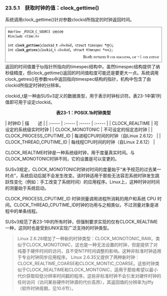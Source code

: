 ### 23.5.1　获取时钟的值：clock_gettime()

系统调用clock_gettime()针对参数clockid所指定的时钟返回时间。



![610.png](../images/610.png)
返回的时间值置于tp指针所指向的timespec结构中。虽然timespec结构提供了纳秒级精度，但clock_gettime()返回的时间值粒度可能还是要更大一点。系统调用clock_getres()在参数res中返回指向timespec结构的指针，机构中包含了由clockid所指定时钟的分辨率。

clockid_t是一种由SUSv3定义的数据类型，用于表示时钟标识符。表23-1中第1列值即可用于设定clockid。

<center class="my_markdown"><b class="my_markdown">表23-1：POSIX.1b时钟类型</b></center>

| 时钟ID | 描　　述 |
| :-----  | :-----  | :-----  | :-----  |
| CLOCK_REALTIME | 可设定的系统级实时时钟 |
| CLOCK_MONOTONIC | 不可设定的恒定态时钟 |
| CLOCK_PROCESS_CPUTIME_ID | 每进程CPU时间的时钟（自Linux 2.6.12） |
| CLOCK_THREAD_CPUTIME_ID | 每线程CPU时间的时钟（自Linux 2.6.12） |

CLOCK_REALTIME时钟是一种系统级时钟，用于度量真实时间。与CLOCK_MONOTONIC时钟不同，它的设置是可以变更的。

SUSv3规定，CLOCK_MONOTONIC时钟对时间的度量始于“未予规范的过去某一时点”，系统启动后就不会发生改变。该时钟适用于那些无法容忍系统时钟发生跳跃性变化（例如：手工改变了系统时间）的应用程序。Linux上，这种时钟对时间的测量始于系统启动。

CLOCK_PROCESS_CPUTIME_ID 时钟测量调用进程所消耗的用户和系统 CPU 时间。CLOCK_THREAD_CPUTIME_ID时钟的功用与之相类似，不过测量对象是进程中的单条线程。

SUSv3规范了表23-1中的所有时钟，但强制要求实现的仅有CLOCK_REALTIME一种，这同时也是受到UNIX实现广泛支持的时钟类型。

> Linux 2.6.28增加了一种新的时钟类型：CLOCK_MONOTONIC_RAW。类似于CLOCK_MONOTONIC，这也是一种无法设置的时钟，但是提供了对纯基于硬件时间的访问，且不受NTP时间调整的影响。这种非标准时钟适用于专业时钟同步应用程序。
> Linux 2.6.35又提供了两种新时钟：CLOCK_REALTIME_COARSE和CLOCK_MONTIC_COARSE。这些时钟类似于CLOCK_REALTIME和CLOCK_MONTONIC，适用于那些希望以最小代价获取较低分辨率时间戳的程序。这些非标准时钟不会引发对硬件时钟的任何访问（访问某些硬件时钟源的代价高昂），其返回值的分辨率为jiffy（软件时钟周期，见10.6节）。

